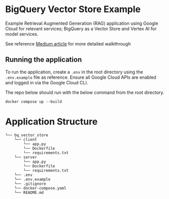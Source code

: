# BigQuery Vector Store Example

Example Retrieval Augmented Generation (RAG) application using Google Cloud for relevant services; BigQuery as a Vector Store and Vertex AI for model services.

See reference [Medium article]([url](https://medium.com/@kevinconklin_17818/using-bigquery-as-a-vector-store-b1ca91371854)) for more detailed walkthrough

## Running the application

To run the application, create a `.env` in the root directory using the `.env.example` file as reference. Ensure all Google Cloud APIs are enabled and logged in via the Google Cloud CLI.

The repo below should run with the below command from the root directory. 

```
docker compose up --build
```

# Application Structure

```
└── bq_vector_store
    └── client
        └── app.py
        └── Dockerfile
        └── requirements.txt
    └── server
        └── app.py
        └── Dockerfile
        └── requirements.txt
    └── .env
    └── .env.example
    └── .gitignore
    └── docker-compose.yaml
    └── README.md
```
